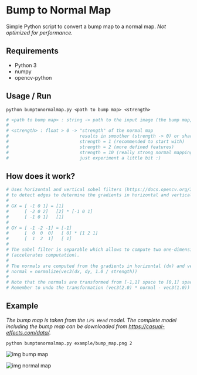 # Bump to Normal Map

Simple Python script to convert a bump map to a normal map.
*Not optimized for performance.*

## Requirements
- Python 3
- numpy
- opencv-python 

## Usage / Run
`python bumptonormalmap.py <path to bump map> <strength>`

```python
# <path to bump map> : string -> path to the input image (the bump map, i.e. the height map)
#
# <strength> : float > 0 -> "strength" of the normal map
#                           results in smoother (strength -> 0) or sharper (strength -> \infty) features
#                           strength = 1 (recommended to start with)
#                           strength = 2 (more defined features)
#                           strength = 10 (really strong normal mapping effect...)
#                           just experiment a little bit :)
```

## How does it work?
```python
# Uses horizontal and vertical sobel filters (https://docs.opencv.org/3.4/d2/d2c/tutorial_sobel_derivatives.html)
# to detect edges to determine the gradients in horizontal and vertical direction respectively.
#
# GX = [ -1 0 1] = [1]
#      [ -2 0 2]   [2] * [-1 0 1]
#      [ -1 0 1]   [1]
#
# GY = [ -1 -2 -1] = [-1]
#      [  0  0  0]   [ 0] * [1 2 1]
#      [  1  2  1]   [ 1]
#
# The sobel filter is separable which allows to compute two one-dimensional convolutions instead of one two-dimensional 
# (accelerates computation).
#
# The normals are computed from the gradients in horizontal (dx) and vertical direction (dy) as follows:
# normal = normalize(vec3(dx, dy, 1.0 / strength))
#
# Note that the normals are transformed from [-1,1] space to [0,1] space (normal * vec3(0.5) + vec3(0.5)).
# Remember to undo the transformation (vec3(2.0) * normal - vec3(1.0)) when reading the normals from the normal map.
```

## Example
*The bump map is taken from the `LPS Head` model. The complete model including the bump map can be downloaded from https://casual-effects.com/data/.*

`python bumptonormalmap.py example/bump_map.png 2`

![img bump map](https://github.com/MircoWerner/BumpToNormalMap/blob/main/example/bump_map.png?raw=true)

![img normal map](https://github.com/MircoWerner/BumpToNormalMap/blob/main/example/normal_map.png?raw=true)